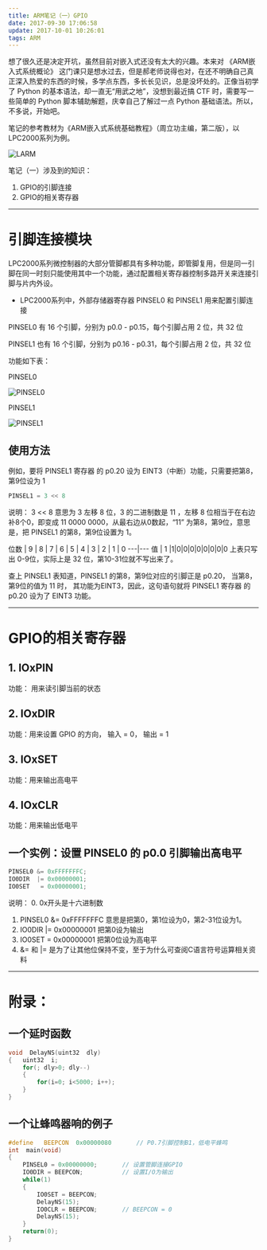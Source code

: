 ```yaml
---
title: ARM笔记（一）GPIO
date: 2017-09-30 17:06:58
update: 2017-10-01 10:26:01
tags: ARM
---
```


想了很久还是决定开坑，虽然目前对嵌入式还没有太大的兴趣。本来对 《ARM嵌入式系统概论》 这门课只是想水过去，但是郝老师说得也对，在还不明确自己真正深入热爱的东西的时候，多学点东西，多长长见识，总是没坏处的。正像当初学了 Python 的基本语法，却一直无“用武之地”，没想到最近搞 CTF 时，需要写一些简单的 Python 脚本辅助解题，庆幸自己了解过一点 Python 基础语法。所以，不多说，开始吧。

笔记的参考教材为《ARM嵌入式系统基础教程》（周立功主编，第二版），以LPC2000系列为例。

![LARM](../../../../images/学ARM.jpg)

笔记（一）涉及到的知识：
1. GPIO的引脚连接
2. GPIO的相关寄存器

---

<!-- more -->



# 引脚连接模块

LPC2000系列微控制器的大部分管脚都具有多种功能，即管脚复用，但是同一引脚在同一时刻只能使用其中一个功能，通过配置相关寄存器控制多路开关来连接引脚与片内外设。

* LPC2000系列中，外部存储器寄存器 PINSEL0 和 PINSEL1 用来配置引脚连接


PINSEL0 有 16 个引脚，分别为 p0.0 - p0.15，每个引脚占用 2 位，共 32 位

PINSEL1 也有 16 个引脚，分别为 p0.16 - p0.31，每个引脚占用 2 位，共 32 位

功能如下表：

 PINSEL0

![PINSEL0](../../../../images/PINSEL0.png)

 PINSEL1

![PINSEL1](../../../../images/PINSEL1.png)

## 使用方法

例如，要将 PINSEL1 寄存器 的 p0.20 设为 EINT3（中断）功能，只需要把第8，第9位设为 1

```c
PINSEL1 = 3 << 8
```

说明：
3 << 8 意思为 3 左移 8 位，3 的二进制数是 11 ，左移 8 位相当于在右边补8个0，即变成 11 0000 0000，从最右边从0数起，“11” 为第8，第9位，意思是，把 PINSEL1 的第8，第9位设置为 1。


位数 | 9 | 8 | 7 | 6 | 5 | 4 | 3 | 2 | 1 | 0
---|---
值 | 1 |1|0|0|0|0|0|0|0|0
上表只写出 0-9位，实际上是 32 位，第10-31位就不写出来了。

查上 PINSEL1 表知道，PINSEL1 的第8，第9位对应的引脚正是 p0.20， 当第8，第9位的值为 11 时， 其功能为EINT3，因此，这句语句就将 PINSEL1 寄存器 的 p0.20 设为了 EINT3 功能。




---
# GPIO的相关寄存器

## 1. IOxPIN

功能： 用来读引脚当前的状态


## 2. IOxDIR

功能：用来设置 GPIO 的方向， 输入 = 0， 输出 = 1


## 3. IOxSET

功能：用来输出高电平


## 4. IOxCLR

功能：用来输出低电平


## 一个实例：设置 PINSEL0 的 p0.0 引脚输出高电平

```c
PINSEL0 &= 0xFFFFFFFC;
IO0DIR  |= 0x00000001;
IO0SET   = 0x00000001;

```
说明：
0. 0x开头是十六进制数
1. PINSEL0 &= 0xFFFFFFFC 意思是把第0，第1位设为0，第2-31位设为1。
2. IO0DIR  |= 0x00000001 把第0设为输出
3. IO0SET   = 0x00000001 把第0位设为高电平
4. &= 和 |= 是为了让其他位保持不变，至于为什么可查阅C语言符号运算相关资料

---
# 附录：

## 一个延时函数

```c
void  DelayNS(uint32  dly)
{   uint32  i;
    for(; dly>0; dly--)
    {
        for(i=0; i<5000; i++);
    }
}

```

## 一个让蜂鸣器响的例子

```c
#define   BEEPCON  0x00000080       // P0.7引脚控制B1，低电平蜂鸣
int  main(void)
{  
    PINSEL0 = 0x00000000;       // 设置管脚连接GPIO   
    IO0DIR = BEEPCON;           // 设置I/O为输出
    while(1)
    {  
        IO0SET = BEEPCON;       
        DelayNS(15);
        IO0CLR = BEEPCON;       // BEEPCON = 0
        DelayNS(15);
    }
    return(0);
}

```
